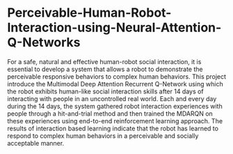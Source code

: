# Perceivable-Human-Robot-Interaction-using-Neural-Attention-Q-Networks
For a safe, natural and effective human-robot social interaction, it is essential to develop a system that allows a robot to demonstrate the perceivable responsive behaviors to complex human behaviors. This project introduce the Multimodal Deep Attention Recurrent Q-Network using which the robot exhibits human-like social interaction skills after 14 days of interacting with people in an uncontrolled real world. Each and every day during the 14 days, the system gathered robot interaction experiences with people through a hit-and-trial method and then trained the MDARQN on these experiences using end-to-end reinforcement learning approach. The results of interaction based learning indicate that the robot has learned to respond to complex human behaviors in a perceivable and socially acceptable manner. 
